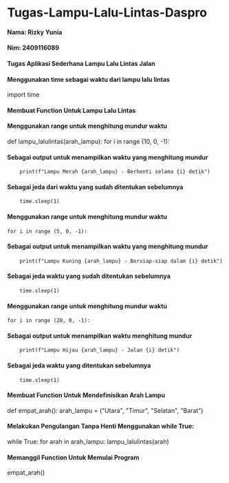 # Tugas-Lampu-Lalu-Lintas-Daspro
#### Nama: Rizky Yunia
#### Nim: 2409116089
#### Tugas Aplikasi Sederhana Lampu Lalu Lintas Jalan

#### Menggunakan time sebagai waktu dari lampu lalu lintas
import time
#### Membuat Function Untuk Lampu Lalu Lintas
#### Menggunakan range untuk menghitung mundur waktu
def lampu_lalulintas(arah_lampu):
    for i in range (10, 0, -1):
#### Sebagai output untuk menampilkan waktu yang menghitung mundur
        print(f"Lampu Merah {arah_lampu} - Berhenti selama {i} detik")
#### Sebagai jeda dari waktu yang sudah ditentukan sebelumnya       
        time.sleep(1)
#### Menggunakan range untuk menghitung mundur waktu
    for i in range (5, 0, -1):
#### Sebagai output untuk menampilkan waktu yang menghitung mundur
        print(f"Lampu Kuning {arah_lampu} - Bersiap-siap dalam {i} detik")
#### Sebagai jeda waktu yang sudah ditentukan sebelumnya
        time.sleep(1)
#### Menggunakan range untuk menghitung mundur waktu
    for i in range (20, 0, -1):
#### Sebagai output untuk menampilkan waktu menghitung mundur
        print(f"Lampu Hijau {arah_lampu} - Jalan {i} detik")
#### Sebagai jeda waktu yang ditentukan sebelumnya
        time.sleep(1)

#### Membuat Function Untuk Mendefinisikan Arah Lampu
def empat_arah():
    arah_lampu = ("Utara", "Timur", "Selatan", "Barat")

#### Melakukan Pengulangan Tanpa Henti Menggunakan while True:
while True:
        for arah in arah_lampu: 
            lampu_lalulintas(arah)

#### Memanggil Function Untuk Memulai Program
empat_arah()

